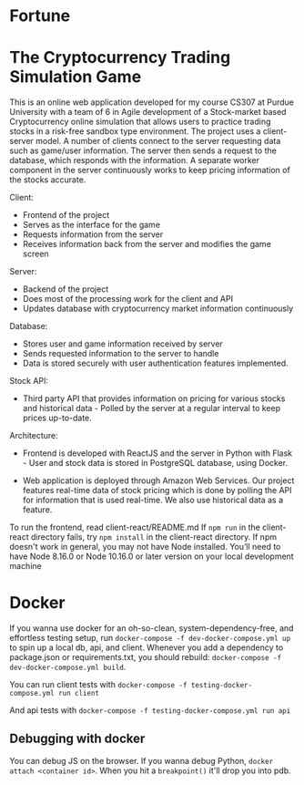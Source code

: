 Fortune
======
The Cryptocurrency Trading Simulation Game
======

This is an online web application developed for my course CS307 at Purdue University with a team of 6 in Agile development of a Stock-market based Cryptocurrency online simulation that allows users to practice trading stocks in a risk-free sandbox type environment. The project uses a client-server model. A number of clients connect to the server requesting data such as game/user information. The server then sends a request to the database, which responds with the information. A separate worker component in the server continuously works to keep pricing information of the stocks accurate.

Client:
- Frontend of the project
- Serves as the interface for the game
- Requests information from the server
- Receives information back from the server and modifies the game screen

Server:
- Backend of the project
- Does most of the processing work for the client and API
- Updates database with cryptocurrency market information continuously

Database:
- Stores user and game information received by server
- Sends requested information to the server to handle
- Data is stored securely with user authentication features implemented.

Stock API:
- Third party API that provides information on pricing for various stocks and historical data - Polled by the server at a regular interval to keep prices up-to-date.

Architecture:
- Frontend is developed with ReactJS and the server in Python with Flask - User and stock data is stored in PostgreSQL database, using Docker.

- Web application is deployed through Amazon Web Services.
Our project features real-time data of stock pricing which is done by polling the API for information that is used real-time. We also use historical data as a feature.


To run the frontend, read client-react/README.md
If `npm run` in the client-react directory fails, try `npm install` in the client-react directory.
If npm doesn't work in general, you may not have Node installed.
    You’ll need to have Node 8.16.0 or Node 10.16.0 or later version on your local development machine


Docker
======
If you wanna use docker for an oh-so-clean, system-dependency-free, and
effortless testing setup, run `docker-compose -f dev-docker-compose.yml up` to
spin up a local db, api, and client.  Whenever you add a dependency to
package.json or requirements.txt, you should rebuild: `docker-compose -f
dev-docker-compose.yml build`.

You can run client tests with `docker-compose -f testing-docker-compose.yml run
client`

And api tests with `docker-compose -f testing-docker-compose.yml run api`

Debugging with docker
---------------------
You can debug JS on the browser. If you wanna debug Python, `docker attach
<container id>`. When you hit a `breakpoint()` it'll drop you into pdb.
